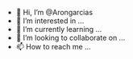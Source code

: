- 👋 Hi, I’m @Arongarcias
- 👀 I’m interested in ...
- 🌱 I’m currently learning ...
- 💞️ I’m looking to collaborate on ...
- 📫 How to reach me ...

<!---
Arongarcias/Arongarcias is a ✨ special ✨ repository because its `README.md` (this file) appears on your GitHub profile.
You can click the Preview link to take a look at your changes.
--->
